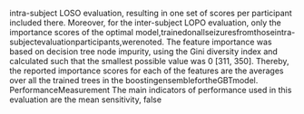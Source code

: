 intra-subject LOSO evaluation, resulting in one set of scores per participant included there.
Moreover, for the inter-subject LOPO evaluation, only the importance scores of the optimal
model,trainedonallseizuresfromthoseintra-subjectevaluationparticipants,werenoted. The
feature importance was based on decision tree node impurity, using the Gini diversity index
and calculated such that the smallest possible value was 0 [311, 350]. Thereby, the reported
importance scores for each of the features are the averages over all the trained trees in the
boostingensemblefortheGBTmodel.
PerformanceMeasurement
The main indicators of performance used in this evaluation are the mean sensitivity, false